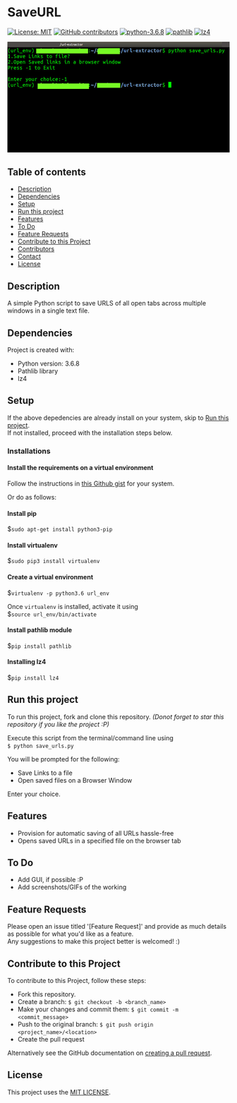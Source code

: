 # SaveURL

[![License: MIT](https://img.shields.io/badge/License-MIT-yellow.svg)](https://opensource.org/licenses/MIT)
[![GitHub contributors](https://img.shields.io/github/contributors/Neilblaze/StoreSites)](#contributors)
[![python-3.6.8](https://img.shields.io/badge/python-3.6-blue)](#dependencies)
[![pathlib](https://img.shields.io/badge/-pathlib-blue)](#dependencies)
[![lz4](https://img.shields.io/badge/-lz4-blue)](#dependencies)


![Screenshot](storesites.jpg)
 
## Table of contents
* [Description](#description)
* [Dependencies](#dependencies)
* [Setup](#setup)
* [Run this project](#run-this-project)
* [Features](#features)
* [To Do](#to-do)
* [Feature Requests](#feature-requests)
* [Contribute to this Project](#contribute-to-this-project)
* [Contributors](#contributors)
* [Contact](#contact)
* [License](#license)

## Description
A simple Python script to save URLS of all open tabs across multiple windows in a single text file.
	
## Dependencies
Project is created with:
* Python version: 3.6.8
* Pathlib library
* lz4  
	
## Setup
If the above depedencies are already install on your system, skip to [Run this project](#run-this-project).  
If not installed, proceed with the installation steps below.

### Installations

#### Install the requirements on a virtual environment
Follow the instructions in [this Github gist](https://gist.github.com/frfahim/73c0fad6350332cef7a653bcd762f08d) for your system. 

Or do as follows:
#### Install pip
$`sudo apt-get install python3-pip`

#### Install virtualenv 
$`sudo pip3 install virtualenv 
`
#### Create a virtual environment
$`virtualenv -p python3.6 url_env `

Once `virtualenv` is installed, activate it using   
$`source url_env/bin/activate`

#### Install pathlib module
$`pip install pathlib`

#### Installing lz4
$`pip install lz4`


## Run this project
To run this project, fork and clone this repository. *(Donot forget to star this repository if you like the project :P)*  

Execute this script from the terminal/command line using  
`$ python save_urls.py`  

You will be prompted for the following: 
- Save Links to a file
- Open saved files on a Browser Window

Enter your choice.

<!--- Add screenshots for various functions so that it's clear what has been done. ---> 

## Features
* Provision for automatic saving of all URLs hassle-free
* Opens saved URLs in a specified file on the browser tab

## To Do ##
- Add GUI, if possible :P
- Add screenshots/GIFs of the working

## Feature Requests ##
Please open an issue titled '[Feature Request]' and provide as much details as possible for what you'd like as a feature.  
Any suggestions to make this project better is welcomed! :)

## Contribute to this Project
To contribute to this Project, follow these steps:
- Fork this repository.
- Create a branch: `$ git checkout -b <branch_name>`
- Make your changes and commit them: `$ git commit -m <commit_message>`
- Push to the original branch: `$ git push origin <project_name>/<location>`
- Create the pull request

Alternatively see the GitHub documentation on [creating a pull request](https://help.github.com/en/github/collaborating-with-issues-and-pull-requests/creating-a-pull-request).

## License
This project uses the [MIT LICENSE](LICENSE).
